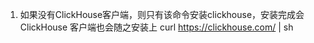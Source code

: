 1. 如果没有ClickHouse客户端，则只有该命令安装clickhouse，安装完成会ClickHouse 客户端也会随之安装上 
curl https://clickhouse.com/ | sh
